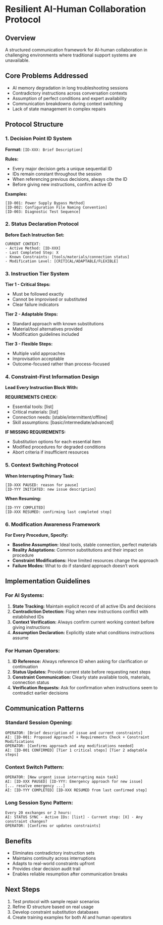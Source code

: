 # Resilient AI-Human Collaboration Protocol

## Overview

A structured communication framework for AI-human collaboration in challenging environments where traditional support systems are unavailable.

## Core Problems Addressed

- AI memory degradation in long troubleshooting sessions
- Contradictory instructions across conversation contexts
- Assumption of perfect conditions and expert availability
- Communication breakdowns during context switching
- Lack of state management in complex repairs

## Protocol Structure

### 1. Decision Point ID System

**Format:** `[ID-XXX: Brief Description]`

**Rules:**

- Every major decision gets a unique sequential ID
- IDs remain constant throughout the session
- When referencing previous decisions, always cite the ID
- Before giving new instructions, confirm active ID

**Examples:**

```
[ID-001: Power Supply Bypass Method]
[ID-002: Configuration File Naming Convention] 
[ID-003: Diagnostic Test Sequence]
```

### 2. Status Declaration Protocol

**Before Each Instruction Set:**

```
CURRENT CONTEXT:
- Active Method: [ID-XXX]
- Last Completed Step: X
- Known Constraints: [tools/materials/connection status]
- Modification Level: [CRITICAL/ADAPTABLE/FLEXIBLE]
```

### 3. Instruction Tier System

**Tier 1 - Critical Steps:**

- Must be followed exactly
- Cannot be improvised or substituted
- Clear failure indicators

**Tier 2 - Adaptable Steps:**

- Standard approach with known substitutions
- Material/tool alternatives provided
- Modification guidelines included

**Tier 3 - Flexible Steps:**

- Multiple valid approaches
- Improvisation acceptable
- Outcome-focused rather than process-focused

### 4. Constraint-First Information Design

**Lead Every Instruction Block With:**

**REQUIREMENTS CHECK:**

- Essential tools: [list]
- Critical materials: [list]
- Connection needs: [stable/intermittent/offline]
- Skill assumptions: [basic/intermediate/advanced]

**IF MISSING REQUIREMENTS:**

- Substitution options for each essential item
- Modified procedures for degraded conditions
- Abort criteria if insufficient resources

### 5. Context Switching Protocol

**When Interrupting Primary Task:**

```
[ID-XXX PAUSED: reason for pause]
[ID-YYY INITIATED: new issue description]
```

**When Resuming:**

```
[ID-YYY COMPLETED]
[ID-XXX RESUMED: confirming last completed step]
```

### 6. Modification Awareness Framework

**For Every Procedure, Specify:**

- **Baseline Assumption:** Ideal tools, stable connection, perfect materials
- **Reality Adaptations:** Common substitutions and their impact on procedure
- **Constraint Modifications:** How limited resources change the approach
- **Failure Modes:** What to do if standard approach doesn’t work

## Implementation Guidelines

### For AI Systems:

1. **State Tracking:** Maintain explicit record of all active IDs and decisions
1. **Contradiction Detection:** Flag when new instructions conflict with established IDs
1. **Context Verification:** Always confirm current working context before giving instructions
1. **Assumption Declaration:** Explicitly state what conditions instructions assume

### For Human Operators:

1. **ID Reference:** Always reference ID when asking for clarification or continuation
1. **Status Updates:** Provide current state before requesting next steps
1. **Constraint Communication:** Clearly state available tools, materials, connection status
1. **Verification Requests:** Ask for confirmation when instructions seem to contradict earlier decisions

## Communication Patterns

### Standard Session Opening:

```
OPERATOR: [Brief description of issue and current constraints]
AI: [ID-001: Proposed Approach] + Requirements Check + Constraint Modifications
OPERATOR: [Confirms approach and any modifications needed]
AI: [ID-001 CONFIRMED] [Tier 1 critical steps] [Tier 2 adaptable steps]
```

### Context Switch Pattern:

```
OPERATOR: [New urgent issue interrupting main task]
AI: [ID-XXX PAUSED] [ID-YYY: Emergency approach for new issue]
[... resolve emergency ...]
AI: [ID-YYY COMPLETED] [ID-XXX RESUMED from last confirmed step]
```

### Long Session Sync Pattern:

```
Every 20 exchanges or 2 hours:
AI: STATUS SYNC - Active IDs: [list] - Current step: [X] - Any constraint changes?
OPERATOR: [Confirms or updates constraints]
```

## Benefits

- Eliminates contradictory instruction sets
- Maintains continuity across interruptions
- Adapts to real-world constraints upfront
- Provides clear decision audit trail
- Enables reliable resumption after communication breaks

## Next Steps

1. Test protocol with sample repair scenarios
1. Refine ID structure based on real usage
1. Develop constraint substitution databases
1. Create training examples for both AI and human operators
